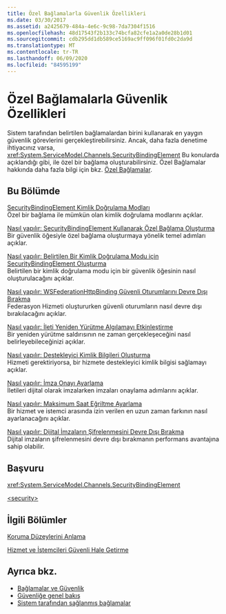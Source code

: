 ```yaml
---
title: Özel Bağlamalarla Güvenlik Özellikleri
ms.date: 03/30/2017
ms.assetid: a2425679-484a-4e6c-9c98-7da7304f1516
ms.openlocfilehash: 48d17543f2b133c74bcfa82cfe1a2a0de28b1d01
ms.sourcegitcommit: cdb295dd1db589ce5169ac9ff096f01fd0c2da9d
ms.translationtype: MT
ms.contentlocale: tr-TR
ms.lasthandoff: 06/09/2020
ms.locfileid: "84595199"
---
```

# <a name="security-capabilities-with-custom-bindings"></a>Özel Bağlamalarla Güvenlik Özellikleri
Sistem tarafından belirtilen bağlamalardan birini kullanarak en yaygın güvenlik görevlerini gerçekleştirebilirsiniz. Ancak, daha fazla denetime ihtiyacınız varsa, <xref:System.ServiceModel.Channels.SecurityBindingElement> Bu konularda açıklandığı gibi, ile özel bir bağlama oluşturabilirsiniz. Özel Bağlamalar hakkında daha fazla bilgi için bkz. [Özel Bağlamalar](../extending/custom-bindings.md).  
  
## <a name="in-this-section"></a>Bu Bölümde  
 [SecurityBindingElement Kimlik Doğrulama Modları](securitybindingelement-authentication-modes.md)  
 Özel bir bağlama ile mümkün olan kimlik doğrulama modlarını açıklar.  
  
 [Nasıl yapılır: SecurityBindingElement Kullanarak Özel Bağlama Oluşturma](how-to-create-a-custom-binding-using-the-securitybindingelement.md)  
 Bir güvenlik öğesiyle özel bağlama oluşturmaya yönelik temel adımları açıklar.  
  
 [Nasıl yapılır: Belirtilen Bir Kimlik Doğrulama Modu için SecurityBindingElement Oluşturma](how-to-create-a-securitybindingelement-for-a-specified-authentication-mode.md)  
 Belirtilen bir kimlik doğrulama modu için bir güvenlik öğesinin nasıl oluşturulacağını açıklar.  
  
 [Nasıl yapılır: WSFederationHttpBinding Güvenli Oturumlarını Devre Dışı Bırakma](how-to-disable-secure-sessions-on-a-wsfederationhttpbinding.md)  
 Federasyon Hizmeti oluştururken güvenli oturumların nasıl devre dışı bırakılacağını açıklar.  
  
 [Nasıl yapılır: İleti Yeniden Yürütme Algılamayı Etkinleştirme](how-to-enable-message-replay-detection.md)  
 Bir yeniden yürütme saldırısının ne zaman gerçekleşeceğini nasıl belirleyebileceğinizi açıklar.  
  
 [Nasıl yapılır: Destekleyici Kimlik Bilgileri Oluşturma](how-to-create-a-supporting-credential.md)  
 Hizmeti gerektiriyorsa, bir hizmete destekleyici kimlik bilgisi sağlamayı açıklar.  
  
 [Nasıl yapılır: İmza Onayı Ayarlama](how-to-set-up-a-signature-confirmation.md)  
 İletileri dijital olarak imzalarken imzaları onaylama adımlarını açıklar.  
  
 [Nasıl yapılır: Maksimum Saat Eğriltme Ayarlama](how-to-set-a-max-clock-skew.md)  
 Bir hizmet ve istemci arasında izin verilen en uzun zaman farkının nasıl ayarlanacağını açıklar.  
  
 [Nasıl yapılır: Dijital İmzaların Şifrelenmesini Devre Dışı Bırakma](how-to-disable-encryption-of-digital-signatures.md)  
 Dijital imzaların şifrelenmesini devre dışı bırakmanın performans avantajına sahip olabilir.  
  
## <a name="reference"></a>Başvuru  
 <xref:System.ServiceModel.Channels.SecurityBindingElement>  
  
 [\<security>](../../configure-apps/file-schema/wcf/security-of-custombinding.md)  
  
## <a name="related-sections"></a>İlgili Bölümler  
 [Koruma Düzeylerini Anlama](../understanding-protection-level.md)  
  
 [Hizmet ve İstemcileri Güvenli Hale Getirme](securing-services-and-clients.md)  
  
## <a name="see-also"></a>Ayrıca bkz.

- [Bağlamalar ve Güvenlik](bindings-and-security.md)
- [Güvenliğe genel bakış](security-overview.md)
- [Sistem tarafından sağlanmış bağlamalar](../system-provided-bindings.md)
